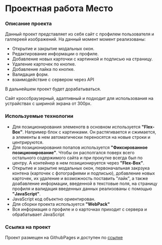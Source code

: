 # Проектная работа Место 
 
 
### Описание проекта 
Данный проект представляет из себя сайт с профилем пользователя и галлереей изображений. На данный момент момент реализованы: 
- Открытие и закрытие модальных окон. 
- Редактирование информации о профиле. 
- Добавление новых карточки с картинкой и подписью на страницу. 
- Удаление карточек по кнопке. 
- Добавление лайка по кнопке. 
- Валидация форм. 
- взаимодействие с сервером через API 
 
В дальнейшем проект будет дорабатываться. 
 
Сайт кроссбраузерный, адаптивный и подходит для использования на устрайствах с шириной экрана от 300px. 
 
 
### Используемые технологии 
 
- Для позиционирования элеменотв в основном используется **"Flex-Box"**. 
Например блок с картинками. Он растягивается и сжимается, а элементы в нем автоматически переносятся на новые строки и центрируются. 
- Для позиционирования попапов используется **"Фиксированное позиционирование"**. Чтобы он располгался поверх всего остального содержимого сайта и при прокутке всегда был по центру. А контейнер в нем позиционируется через **"Flex-Box"**. 
- Открытие и закрытие модальных окон, первоначальная закрзука контена (карточек с фотографиями и подписью), добавление новых карточек, их удаление и возможность поставить "лайк", а также доабавление информации, введенной в текстовые поля, на страницу профиля и валидация введенных данных реализованы с помощью **"JavaScript"**. 
- JavaScript код объектно ориентирован. 
- Для сборки проекта используется **"WebPack"** 
- Вся информация о профиле и о карточках приходит с сервера и обрабатывает JavaScript 
 
### Ссылка на проект 
 
Проект размещен на GithubPages и доступен по [ссылке](https://ruslan43g.github.io/mesto-native/index.html "ссылке") 